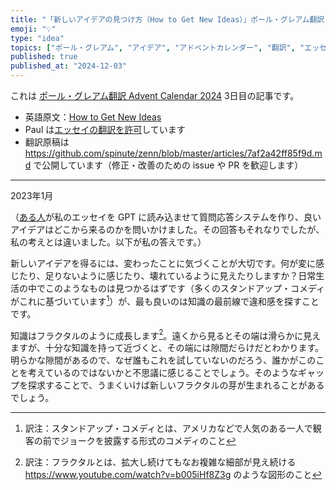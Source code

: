 ```yaml
---
title: "「新しいアイデアの見つけ方（How to Get New Ideas）」ポール・グレアム翻訳 AdventCalendar 2024 3日目"
emoji: "💡"
type: "idea"
topics: ["ポール・グレアム", "アイデア", "アドベントカレンダー", "翻訳", "エッセイ"]
published: true
published_at: "2024-12-03"
---
```


これは [ポール・グレアム翻訳 Advent Calendar 2024](https://adventar.org/calendars/10831) 3日目の記事です。

- 英語原文：[How to Get New Ideas](https://paulgraham.com/getideas.html)
- Paul は[エッセイの翻訳を許可](https://paulgraham.com/gfaq.html)しています
- 翻訳原稿は https://github.com/spinute/zenn/blob/master/articles/7af2a42ff85f9d.md で公開しています（修正・改善のための issue や PR を歓迎します）

---

2023年1月

（[ある人](https://twitter.com/stef/status/1617222428727586816)が私のエッセイを GPT に読み込ませて質問応答システムを作り、良いアイデアはどこから来るのかを問いかけました。その回答もそれなりでしたが、私の考えとは違いました。以下が私の答えです。）

新しいアイデアを得るには、変わったことに気づくことが大切です。何が変に感じたり、足りないように感じたり、壊れているように見えたりしますか？日常生活の中でこのようなものは見つかるはずです（多くのスタンドアップ・コメディがこれに基づいています[^1]）が、最も良いのは知識の最前線で違和感を探すことです。

知識はフラクタルのように成長します[^2]。遠くから見るとその端は滑らかに見えますが、十分な知識を持って近づくと、その端には隙間だらけだとわかります。明らかな隙間があるので、なぜ誰もこれを試していないのだろう、誰かがこのことを考えているのではないかと不思議に感じることでしょう。そのようなギャップを探求することで、うまくいけば新しいフラクタルの芽が生まれることがあるでしょう。

[^1]: 訳注：スタンドアップ・コメディとは、アメリカなどで人気のある一人で観客の前でジョークを披露する形式のコメディのこと
[^2]: 訳注：フラクタルとは、拡大し続けてもなお複雑な細部が見え続ける https://www.youtube.com/watch?v=b005iHf8Z3g のような図形のこと
